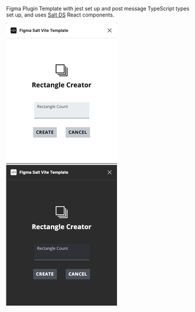 Figma Plugin Template with jest set up and post message TypeScript types set up, and uses [Salt DS](https://github.com/jpmorganchase/salt-ds) React components.

![Plugin screenshot light mode](docs/images/light-mode.png)
![Plugin screenshot dark mode](docs/images/dark-mode.png)
